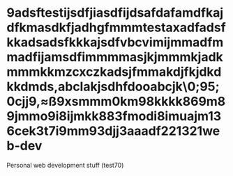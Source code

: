 9adsftestijsdfjiasdfijdsafdafamdfkajdfkmasdkfjadhgfmmmtestaxadfadsfkkadsadsfkkkajsdfvbcvimijmmadfmmadfijamsdfimmmmasjkjmmmkjadkmmmkkmzcxczkadsjfmmakdjfkjdkdkkdmds,abclakjsdhfdooabcjk\0;95;0cjj9,≈ß9xsmmm0km98kkkk869m89jmmo9i8ijmkk883fmodi8imuajm136cek3t7i9mm93djj3aaadf221321web-dev
=======

Personal web development stuff (test70)
